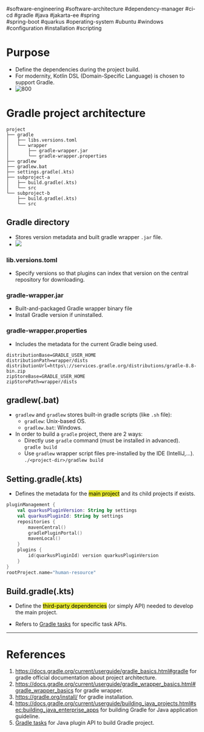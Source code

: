 #software-engineering  #software-architecture #dependency-manager #ci-cd #gradle #java #jakarta-ee #spring  
#spring-boot #quarkus #operating-system #ubuntu #windows #configuration #installation #scripting 

# Purpose
- Define the dependencies during the project build.
- For modernity, Kotlin DSL (Domain-Specific Language) is chosen to support Gradle.
- ![800](Pasted%20image%2020240809153503.png)
# Gradle project architecture
```
project
├── gradle                              
│   ├── libs.versions.toml              
│   └── wrapper
│       ├── gradle-wrapper.jar
│       └── gradle-wrapper.properties
├── gradlew                             
├── gradlew.bat                         
├── settings.gradle(.kts)               
├── subproject-a
│   ├── build.gradle(.kts)              
│   └── src                             
└── subproject-b
    ├── build.gradle(.kts)              
    └── src                             
```

## Gradle directory
- Stores version metadata and built gradle wrapper `.jar` file.
- ![](Pasted%20image%2020240919094936.png)
### lib.versions.toml
- Specify versions so that plugins can index that version on the central repository for downloading.
### gradle-wrapper.jar
- Built-and-packaged Gradle wrapper binary file
- Install Gradle version if uninstalled.
### gradle-wrapper.properties
- Includes the metadata for the current Gradle being used.
```properties
distributionBase=GRADLE_USER_HOME  
distributionPath=wrapper/dists  
distributionUrl=https\://services.gradle.org/distributions/gradle-8.8-bin.zip  
zipStoreBase=GRADLE_USER_HOME  
zipStorePath=wrapper/dists
```

## gradlew(.bat)
- `gradlew` and `gradlew` stores built-in gradle scripts (like `.sh` file):
	- `gradlew`: Unix-based OS.
	- `gradlew.bat`: Windows.
- In order to build a `gradle` project, there are 2 ways:
	- Directly use `gradle` command (must be installed in advanced). `gradle build`
	- Use `gradlew` wrapper script files pre-installed by the IDE (IntelliJ,...). `./<project-dir>/gradlew build`
## Setting.gradle(.kts)
- Defines the metadata for the <mark style="background: #e4e62d;">main project</mark> and its child projects if exists.
```kotlin
pluginManagement {  
    val quarkusPluginVersion: String by settings  
    val quarkusPluginId: String by settings  
    repositories {  
        mavenCentral()  
        gradlePluginPortal()  
        mavenLocal()  
    }  
    plugins {  
        id(quarkusPluginId) version quarkusPluginVersion  
    }  
}  
rootProject.name="human-resource"
```
## Build.gradle(.kts)
- Define the <mark style="background: #e4e62d;">third-party dependencies</mark> (or simply API) needed to develop the main project.

- Refers to [Gradle tasks](Gradle%20tasks.md) for specific task APIs.
--- 
# References
1. https://docs.gradle.org/current/userguide/gradle_basics.html#gradle for gradle official documentation about project architecture.
2. https://docs.gradle.org/current/userguide/gradle_wrapper_basics.html#gradle_wrapper_basics for gradle wrapper.
3. https://gradle.org/install/ for gradle installation.
4. https://docs.gradle.org/current/userguide/building_java_projects.html#sec:building_java_enterprise_apps for building Gradle for Java application guideline.
5. [Gradle tasks](Gradle%20tasks.md) for Java plugin API to build Gradle project.